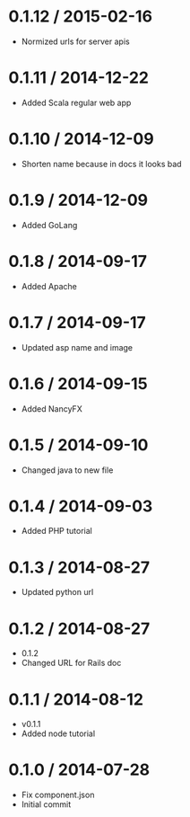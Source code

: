 
0.1.12 / 2015-02-16
===================

  * Normized urls for server apis

0.1.11 / 2014-12-22
===================

  * Added Scala regular web app

0.1.10 / 2014-12-09
===================

  * Shorten name because in docs it looks bad

0.1.9 / 2014-12-09
==================

  * Added GoLang

0.1.8 / 2014-09-17
==================

  * Added Apache

0.1.7 / 2014-09-17
==================

  * Updated asp name and image

0.1.6 / 2014-09-15
==================

  * Added NancyFX

0.1.5 / 2014-09-10
==================

  * Changed java to new file

0.1.4 / 2014-09-03
==================

  * Added PHP tutorial

0.1.3 / 2014-08-27
==================

  * Updated python url

0.1.2 / 2014-08-27
==================

 * 0.1.2
 * Changed URL for Rails doc

0.1.1 / 2014-08-12 
==================

 * v0.1.1
 * Added node tutorial

0.1.0 / 2014-07-28
==================

  * Fix component.json
  * Initial commit
